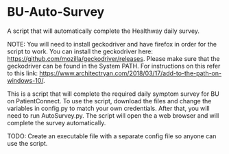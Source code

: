 # BU-Auto-Survey
A script that will automatically complete the Healthway daily survey.

NOTE: You will need to install geckodriver and have firefox in order for the script to work.
You can install the geckodriver here: https://github.com/mozilla/geckodriver/releases.
Please make sure that the geckodriver can be found in the System PATH. For instructions on this refer to this link: https://www.architectryan.com/2018/03/17/add-to-the-path-on-windows-10/.

This is a script that will complete the required daily symptom survey for BU on PatientConnect.
To use the script, download the files and change the variables in config.py to match your own credentials.
After that, you will need to run AutoSurvey.py. The script will open the a web browser and will complete the survey automatically.

TODO: Create an executable file with a separate config file so anyone can use the script.
